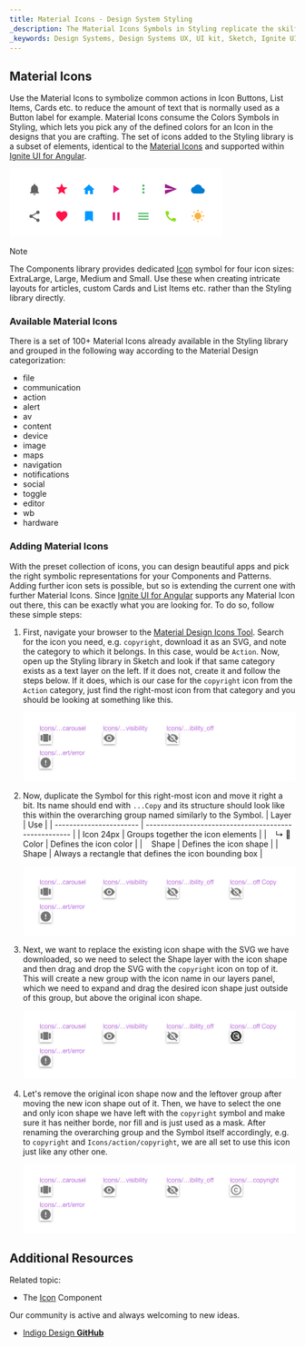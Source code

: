 ```yaml
---
title: Material Icons - Design System Styling
_description: The Material Icons Symbols in Styling replicate the skilfully crafted symbols for common actions familiar from Material Design.
_keywords: Design Systems, Design Systems UX, UI kit, Sketch, Ignite UI for Angular, Sketch to Angular, Sketch to Angular, Angular, Angular Design System, Export code from Sketch, Design Kits for Angular, Sketch HTML, Sketch to HTML, Sketch UI kits
---
```


## Material Icons

Use the Material Icons to symbolize common actions in Icon Buttons, List Items, Cards etc. to reduce the amount of text that is normally used as a Button label for example. Material Icons consume the Colors Symbols in Styling, which lets you pick any of the defined colors for an Icon in the designs that you are crafting. The set of icons added to the Styling library is a subset of elements, identical to the [Material Icons](https://material.io/tools/icons/?style=baseline) and supported within [Ignite UI for Angular](https://www.infragistics.com/products/ignite-ui-angular).

<img src="../images/icons_demo.png" srcset="../images/icons_demo@2x.png 2x" />

> [!Note]
> The Components library provides dedicated [Icon](icon.md) symbol for four icon sizes: ExtraLarge, Large, Medium and Small. Use these when creating intricate layouts for articles, custom Cards and List Items etc. rather than the Styling library directly.

### Available Material Icons

There is a set of 100+ Material Icons already available in the Styling library and grouped in the following way according to the Material Design categorization:

- file
- communication
- action
- alert
- av
- content
- device
- image
- maps
- navigation
- notifications
- social
- toggle
- editor
- wb
- hardware

### Adding Material Icons

With the preset collection of icons, you can design beautiful apps and pick the right symbolic representations for your Components and Patterns. Adding further icon sets is possible, but so is extending the current one with further Material Icons. Since [Ignite UI for Angular](https://www.infragistics.com/products/ignite-ui-angular) supports any Material Icon out there, this can be exactly what you are looking for. To do so, follow these simple steps:

1.  First, navigate your browser to the [Material Design Icons Tool](https://material.io/tools/icons). Search for the icon you need, e.g. `copyright`, download it as an SVG, and note the category to which it belongs. In this case, would be `Action`. Now, open up the Styling library in Sketch and look if that same category exists as a text layer on the left. If it does not, create it and follow the steps below. If it does, which is our case for the `copyright` icon from the `Action` category, just find the right-most icon from that category and you should be looking at something like this.

    <img src="../images/icons_add1.png" srcset="../images/icons_add1@2x.png 2x" />

2.  Now, duplicate the Symbol for this right-most icon and move it right a bit. Its name should end with `...Copy` and its structure should look like this within the overarching group named similarly to the Symbol.
    | Layer | Use |
    | ----------------------- | ----------------------------------------------------- |
    | Icon 24px | Groups together the icon elements |
    | &nbsp;&nbsp; ↳ 🌈 Color | Defines the icon color |
    | &nbsp;&nbsp; Shape | Defines the icon shape |
    | &nbsp;&nbsp; Shape | Always a rectangle that defines the icon bounding box |

    <img src="../images/icons_add2.png" srcset="../images/icons_add2@2x.png 2x" />

3.  Next, we want to replace the existing icon shape with the SVG we have downloaded, so we need to select the Shape layer with the icon shape and then drag and drop the SVG with the `copyright` icon on top of it. This will create a new group with the icon name in our layers panel, which we need to expand and drag the desired icon shape just outside of this group, but above the original icon shape.

    <img src="../images/icons_add3.png" srcset="../images/icons_add3@2x.png 2x" />

4.  Let's remove the original icon shape now and the leftover group after moving the new icon shape out of it. Then, we have to select the one and only icon shape we have left with the `copyright` symbol and make sure it has neither borde, nor fill and is just used as a mask. After renaming the overarching group and the Symbol itself accordingly, e.g. to `copyright` and `Icons/action/copyright`, we are all set to use this icon just like any other one.

    <img src="../images/icons_add4.png" srcset="../images/icons_add4@2x.png 2x" />

## Additional Resources

Related topic:

- The [Icon](../components/icon.md) Component
  <div class="divider--half"></div>

Our community is active and always welcoming to new ideas.

- [Indigo Design **GitHub**](https://github.com/IgniteUI/design-system-docfx)
